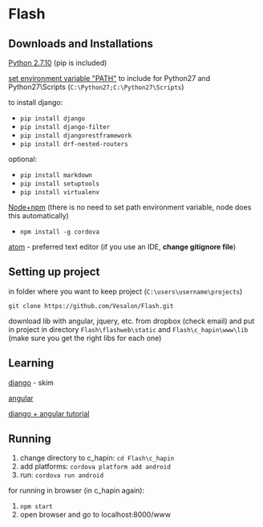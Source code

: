 # Flash

## Downloads and Installations
[Python 2.7.10](https://www.python.org/downloads/) (pip is included)

[set environment variable "PATH"](http://www.computerhope.com/issues/ch000549.htm)
to include for Python27 and Python27\Scripts (```C:\Python27;C:\Python27\Scripts```)

to install django:
* `pip install django`
* `pip install django-filter`
* `pip install djangorestframework`
* `pip install drf-nested-routers`

optional:
* `pip install markdown`
* `pip install setuptools`
* `pip install virtualenv`

[Node+npm](https://nodejs.org/download/)
(there is no need to set path environment variable, node does this automatically)
* `npm install -g cordova`

[atom](https://atom.io/) - preferred text editor
(if you use an IDE, **__change gitignore file__**)

## Setting up project
in folder where you want to keep project (```C:\users\username\projects```)
```
git clone https://github.com/Vesalon/Flash.git
```
download lib with angular, jquery, etc. from dropbox (check email) and put in project
in directory ```Flash\flashweb\static``` and ```Flash\c_hapin\www\lib``` (make sure you get the right libs for each one)

## Learning
[django](https://docs.djangoproject.com/en/1.8/intro/tutorial01/) - skim

[angular](https://docs.angularjs.org/guide/concepts)

[django + angular tutorial](https://thinkster.io/django-angularjs-tutorial/)

## Running
1. change directory to c_hapin: ```cd Flash\c_hapin```
2. add platforms: ```cordova platform add android```
3. run: ```cordova run android```

for running in browser (in c_hapin again):
1. ```npm start```
2. open browser and go to localhost:8000/www
